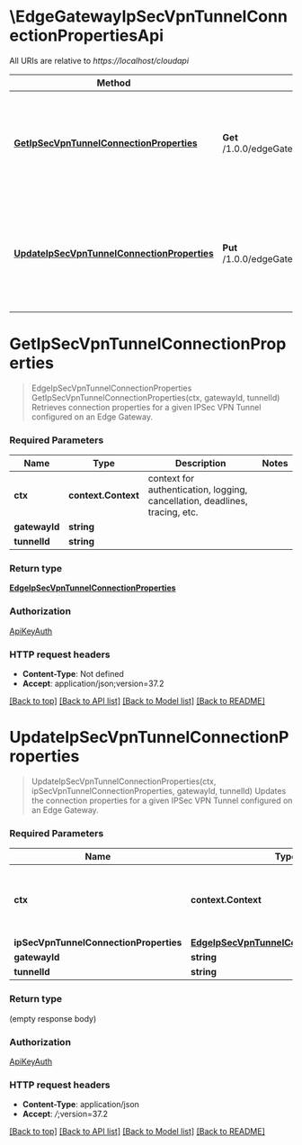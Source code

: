 # \EdgeGatewayIpSecVpnTunnelConnectionPropertiesApi

All URIs are relative to *https://localhost/cloudapi*

Method | HTTP request | Description
------------- | ------------- | -------------
[**GetIpSecVpnTunnelConnectionProperties**](EdgeGatewayIpSecVpnTunnelConnectionPropertiesApi.md#GetIpSecVpnTunnelConnectionProperties) | **Get** /1.0.0/edgeGateways/{gatewayId}/ipsec/tunnels/{tunnelId}/connectionProperties | Retrieves connection properties for a given IPSec VPN Tunnel configured on an Edge Gateway.
[**UpdateIpSecVpnTunnelConnectionProperties**](EdgeGatewayIpSecVpnTunnelConnectionPropertiesApi.md#UpdateIpSecVpnTunnelConnectionProperties) | **Put** /1.0.0/edgeGateways/{gatewayId}/ipsec/tunnels/{tunnelId}/connectionProperties | Updates the connection properties for a given IPSec VPN Tunnel configured on an Edge Gateway.


# **GetIpSecVpnTunnelConnectionProperties**
> EdgeIpSecVpnTunnelConnectionProperties GetIpSecVpnTunnelConnectionProperties(ctx, gatewayId, tunnelId)
Retrieves connection properties for a given IPSec VPN Tunnel configured on an Edge Gateway.

### Required Parameters

Name | Type | Description  | Notes
------------- | ------------- | ------------- | -------------
 **ctx** | **context.Context** | context for authentication, logging, cancellation, deadlines, tracing, etc.
  **gatewayId** | **string**|  | 
  **tunnelId** | **string**|  | 

### Return type

[**EdgeIpSecVpnTunnelConnectionProperties**](EdgeIpSecVpnTunnelConnectionProperties.md)

### Authorization

[ApiKeyAuth](../README.md#ApiKeyAuth)

### HTTP request headers

 - **Content-Type**: Not defined
 - **Accept**: application/json;version=37.2

[[Back to top]](#) [[Back to API list]](../README.md#documentation-for-api-endpoints) [[Back to Model list]](../README.md#documentation-for-models) [[Back to README]](../README.md)

# **UpdateIpSecVpnTunnelConnectionProperties**
> UpdateIpSecVpnTunnelConnectionProperties(ctx, ipSecVpnTunnelConnectionProperties, gatewayId, tunnelId)
Updates the connection properties for a given IPSec VPN Tunnel configured on an Edge Gateway.

### Required Parameters

Name | Type | Description  | Notes
------------- | ------------- | ------------- | -------------
 **ctx** | **context.Context** | context for authentication, logging, cancellation, deadlines, tracing, etc.
  **ipSecVpnTunnelConnectionProperties** | [**EdgeIpSecVpnTunnelConnectionProperties**](EdgeIpSecVpnTunnelConnectionProperties.md)|  | 
  **gatewayId** | **string**|  | 
  **tunnelId** | **string**|  | 

### Return type

 (empty response body)

### Authorization

[ApiKeyAuth](../README.md#ApiKeyAuth)

### HTTP request headers

 - **Content-Type**: application/json
 - **Accept**: *_/_*;version=37.2

[[Back to top]](#) [[Back to API list]](../README.md#documentation-for-api-endpoints) [[Back to Model list]](../README.md#documentation-for-models) [[Back to README]](../README.md)

